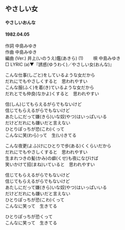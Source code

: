 ## やさしい女
####  やさしいおんな
#### 1982.04.05


作詞       中島みゆき  
作曲       中島みゆき  
編曲 (Ver.)   井上(いのうえ)鑑(あきら) (1)　　 
唄       中島みゆき  
□ LYRIC (a)▼『誘惑(ゆうわく)／やさしい女(おんな)』  　


こんな仕事(しごと)をしているような女だから  
だれにでもやさしくすると　思われやすい  
こんな服(ふく)を着(き)ているような女だから  
だれとでも仲良(なかよ)くすると　思われやすい  
  
信(しん)じてもらえるがらでもないけど  
信じてもらえるがらでもないけど  
あたしにだって嫌(きら)いな奴(やつ)はいっぱいいる  
だけどだれにも嫌いだと言えない  
ひとりぽっちが恐(こわ)くって  
こんなに笑(わら)って　生(い)きてる  
  
こんな夜更(よふ)けにひとりで歩(ある)くくらいだから  
だれにでもやさしくすると　思われやすい  
生まれつきの髪(かみ)の癖(くせ)も夜になびけば  
笑いかけて招(まね)いていると　思われやすい  
  
信じてもらえるがらでもないけど  
信じてもらえるがらでもないけど  
あたしにだって嫌(きら)いな奴(やつ)はいっぱいいる  
だけどだれにも嫌いだと言えない  
ひとりぽっちが恐(こわ)くって  
こんなに笑って　生きてる  
  
ひとりぽっちが恐くって  
こんなに笑って　生きてる  